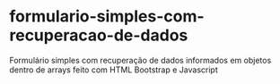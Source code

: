 # formulario-simples-com-recuperacao-de-dados
Formulário simples com recuperação de dados informados em objetos dentro de arrays  feito com HTML Bootstrap e Javascript
